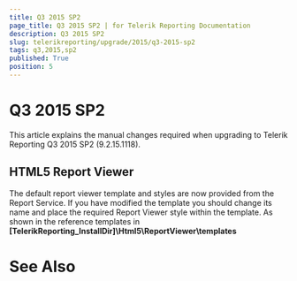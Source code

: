 ```yaml
---
title: Q3 2015 SP2
page_title: Q3 2015 SP2 | for Telerik Reporting Documentation
description: Q3 2015 SP2
slug: telerikreporting/upgrade/2015/q3-2015-sp2
tags: q3,2015,sp2
published: True
position: 5
---
```


# Q3 2015 SP2



This article explains the manual changes required when upgrading to Telerik Reporting Q3 2015 SP2 (9.2.15.1118).

## HTML5 Report Viewer

The default report viewer template and styles are now provided from the Report Service. If you have modified the template
          you should change its name and place the required Report Viewer style within the template. As shown
          in the reference templates in __[TelerikReporting_InstallDir]\Html5\ReportViewer\templates__

# See Also
